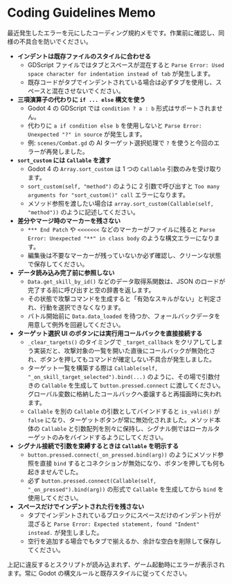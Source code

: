 # Coding Guidelines Memo

最近発生したエラーを元にしたコーディング規約メモです。作業前に確認し、同様の不具合を防いでください。

- **インデントは既存ファイルのスタイルに合わせる**
  - GDScript ファイルではタブとスペースが混在すると `Parse Error: Used space character for indentation instead of tab` が発生します。
  - 既存コードがタブでインデントされている場合は必ずタブを使用し、スペースと混在させないでください。
- **三項演算子の代わりに `if ... else` 構文を使う**
  - Godot 4 の GDScript では `condition ? a : b` 形式はサポートされません。
  - 代わりに `a if condition else b` を使用しないと `Parse Error: Unexpected "?" in source` が発生します。
  - 例: `scenes/Combat.gd` の AI ターゲット選択処理で `?` を使うと今回のエラーが再発しました。
- **`sort_custom` には `Callable` を渡す**
  - Godot 4 の `Array.sort_custom` は 1 つの `Callable` 引数のみを受け取ります。
  - `sort_custom(self, "method")` のように 2 引数で呼び出すと `Too many arguments for "sort_custom()" call` エラーになります。
  - メソッド参照を渡したい場合は `array.sort_custom(Callable(self, "method"))` のように記述してください。
- **差分やマージ時のマーカーを残さない**
  - `*** End Patch` や `<<<<<<<` などのマーカーがファイルに残ると `Parse Error: Unexpected "**" in class body` のような構文エラーになります。
  - 編集後は不要なマーカーが残っていないか必ず確認し、クリーンな状態で保存してください。
- **データ読み込み完了前に参照しない**
  - `Data.get_skill_by_id()` などのデータ取得系関数は、JSON のロードが完了する前に呼び出すと空の辞書を返します。
  - その状態で攻撃コマンドを生成すると「有効なスキルがない」と判定され、行動を選択できなくなります。
  - バトル開始前に `Data.data_loaded` を待つか、フォールバックデータを用意して例外を回避してください。
- **ターゲット選択 UI のボタンには実行用コールバックを直接接続する**
  - `_clear_targets()` のタイミングで `_target_callback` をクリアしてしまう実装だと、攻撃対象の一覧を開いた直後にコールバックが無効化され、ボタンを押してもコマンドが確定しない不具合が発生しました。
  - ターゲット一覧を構築する際は `Callable(self, "_on_skill_target_selected").bind(...)` のように、その場で引数付きの `Callable` を生成して `button.pressed.connect` に渡してください。グローバル変数に格納したコールバックへ委譲すると再描画時に失われます。
  - `Callable` を別の `Callable` の引数としてバインドすると `is_valid()` が `false` になり、ターゲットボタンが常に無効化されました。メソッド本体の `Callable` と引数配列を別々に保持し、シグナル側ではローカルターゲットのみをバインドするようにしてください。
- **シグナル接続で引数を束縛するときは `Callable` を明示する**
  - `button.pressed.connect(_on_pressed.bind(arg))` のようにメソッド参照を直接 `bind` するとコネクションが無効になり、ボタンを押しても何も起きませんでした。
  - 必ず `button.pressed.connect(Callable(self, "_on_pressed").bind(arg))` の形式で `Callable` を生成してから `bind` を使用してください。
- **スペースだけでインデントされた行を残さない**
  - タブでインデントされているブロックにスペースだけのインデント行が混ざると `Parse Error: Expected statement, found "Indent" instead.` が発生しました。
  - 空行を追加する場合でもタブで揃えるか、余計な空白を削除して保存してください。

上記に違反するとスクリプトが読み込まれず、ゲーム起動時にエラーが表示されます。常に Godot の構文ルールと既存スタイルに従ってください。

